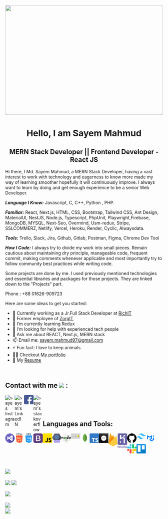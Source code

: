 <img src="https://user-images.githubusercontent.com/74038190/212749171-b84692a8-2b04-4e3b-93ca-ac14705da224.gif" height="350" width="100%">
<!-- <img src="https://user-images.githubusercontent.com/48946327/230799402-95b6eea6-2601-451b-8662-646932c7bb9c.gif" width="100%"> -->
<h1 align="center" font-weight="bold" > Hello, I am Sayem Mahmud </h1>
<!-- <iframe src="">via GIPHY</a></p> -->

<h2 align="center" font-weight="bold">MERN Stack Developer || Frontend Developer - React JS </h2>


Hi there, I Md. Sayem Mahmud, a MERN Stack Developer, having a vast interest to work with technology and eagerness to know more made my way of learning smoother hopefully it will continuously improve. I always want to learn by doing and get enough experience to be a senior Web Developer.

***Language I Know:*** Javascript, C, C++, Python , PHP.

***Familiar:***  React, Next.js,  HTML, CSS, Bootstrap,  Tailwind CSS, Ant Design, MaterialUI,  NestJS,  Node.js, Typescript, PhpUnit, Playwright,Firebase, MongoDB,                    MYSQL, Next-Seo, Overmind, Usm-redux, Stripe, SSLCOMMERZ, Netlify, Vercel, Heroku,  Render, Cyclic, Alwaysdata.

***Tools:*** Trello, Slack, Jira, Github, Gitlab, Postman, Figma, Chrome Dev Tool

***How I Code:*** I always try to divide my work into small pieces. Remain cautious about maintaining dry principle, manageable code, frequent commit, making comments whenever applicable and most importantly try to follow community best practices while writing code.

Some projects are done by me. I used previously mentioned technologies and essential libraries and packages for those projects. They are linked down to the "Projects" part.

Phone : +88 01626-909723

Here are some ideas to get you started:

- 🔭 Currently working as a Jr.Full Stack Developer at <a href="https://zorgitgroup.com">RichIT</a>
- 🔭 Former employee of <a href="https://zorgitgroup.com">ZorgIT</a>
- 🌱 I’m currently learning Redux
- 🤔 I’m looking for help with experienced tech people
- 💬 Ask me about REACT, Next.js, MERN stack
- 📫 Email me: sayem.mahmud97@gmail.com
- ⚡ Fun fact: I love to keep animals
- 👨‍💻 Checkout <a href="https://pensive-nightingale-37cdf7.netlify.app">My portfolio</a>
- 📄 My <a href="https://drive.google.com/file/d/1wCLivjwRpyIMNJboyYKpgrv_bQGCbqoL/view?usp=sharing"> Resume</a>

<br>

## Contact with me <img src="https://media.giphy.com/media/hvRJCLFzcasrR4ia7z/giphy.gif" width="25px"> :
<a href="https://www.instagram.com/sayem_mahmud97/">
  <img align="left" alt="sayes Instagram" width="30px" src="https://raw.githubusercontent.com/hussainweb/hussainweb/main/icons/instagram.png" />
</a>
<a href="https://www.linkedin.com/in/sayem-mahmud-13349220a/">
  <img align="left" alt="sayem's LinkedIN" width="30px" src="https://raw.githubusercontent.com/peterthehan/peterthehan/master/assets/linkedin.svg" />
</a>
<a href="https://www.facebook.com/sayem.mahmud.77128">
  <img align="left" alt="sayem fb" width="30px" src="images/facebook.png" />
</a> 
<a href="https://stackoverflow.com/users/edit/14925911">
  <img align="left" alt="sayem's stackoverflow" width="30px"  src="https://raw.githubusercontent.com/omidnikrah/github-readme-stackoverflow/master/stackoverflow.svg" />
</a>
<br> <br> <br>

## Languages and Tools:
<a href="https://visualstudio.microsoft.com">
  <img align="left" alt="vs code" width="30px" src="images/visual-studio.png" />
</a>
<a href="https://www.w3schools.com/html/">
  <img align="left" alt="html" width="30px" src="images/html-5.png" />
</a>
<a href="https://www.w3schools.com/css/">
  <img align="left" alt="css" width="30px" src="images/css.png" />
</a>
<a href="https://getbootstrap.com">
  <img align="left" alt="bootstrap" width="30px" src="images/bootstrap.png" />
</a>
<a href="https://www.w3schools.com/js/">
  <img align="left" alt="Js" width="30px" src="images/js.png" />
</a>
<a href="https://reactjs.org">
  <img align="left" alt="React" width="30px" src="images/react.png" />
</a>
<a href="https://nodejs.org/en/">
  <img align="left" alt="Nodejs" width="30px" src="images/nodejs.png" />
</a>
<a href="https://expressjs.com">
  <img align="left" alt="Expressjs" width="30px" src="images/express.jpg" />
</a>
</a>
<a href="https://www.mongodb.com/cloud/atlas/lp/try2?utm_source=google&utm_campaign=gs_footprint_row_search_core_brand_atlas_desktop&utm_term=mongodb&utm_medium=cpc_paid_search&utm_ad=e&utm_ad_campaign_id=12212624584&adgroup=115749713703&gclid=Cj0KCQiAmpyRBhC-ARIsABs2EApO0AYVyJDAm4okGo1svlfmYnA1aVUBMKgvcUHWkR3KDEWDclZiFZoaAsexEALw_wcB">
  <img align="left" alt="Mongodb" width="30px" src="images/mongoDb.png" />
</a>
<a href="https://www.typescriptlang.org">
  <img align="left" alt="typescript" width="30px" src="images/typescript.png" />
</a>
<a href="https://nextjs.org">
  <img align="left" alt="NextJs" width="30px" src="images/Nextjs.jpg" />
</a>
<a href="https://firebase.google.com/?gclid=Cj0KCQiAmpyRBhC-ARIsABs2EAqWPqoFbAgdYouMUTUOfZhJ76RQsxXgFw2L7knZGbE6UL7UMedj2AcaApflEALw_wcB&gclsrc=aw.ds">
  <img align="left" alt="Firebase" width="30px" src="images/firebase.png" />
</a>
<a href="https://www.heroku.com">
  <img align="left" alt="Hiroku" width="30px" src="images/heroku.png" />
</a>
<a href="https://github.com">
  <img align="left" alt="Git" width="30px" src="images/github.png" />
</a>
<a href="https://tailwindcss.com">
  <img align="left" alt="TailwindCss" width="30px" src="images/tailwind.png" />
</a>
<a href="https://mui.com">
  <img align="left" alt="Mui" width="30px" src="images/mui.png" />
</a>
<br/><br/>
<a href="https://slack.com">
  <img align="left" alt="Slack" width="30px" src="images/slack.png" />
</a>
<a href="https://trello.com/en">
  <img align="left" alt="Trello" width="30px" src="images/trello.jpg" />
</a>

<br> <br> <br>

<img src="https://github-readme-stats.vercel.app/api/top-langs/?username=Sayem-Mahmud&theme=tokyonight"/>
<br><br>
<img width="490px" src="https://activity-graph.herokuapp.com/graph?username=Sayem-mahmud&theme=github"/>
<img src="https://github-readme-stats.vercel.app/api?username=Sayem-Mahmud&&show_icons=true&title_color=ffffff&icon_color=bb2acf&text_color=daf7dc&bg_color=151515"/>
<br><br>
<img src="http://github-readme-streak-stats.herokuapp.com?user=Sayem-Mahmud&date_format=M%20j%5B%2C%20Y%5D"/>
<br><br>
<img src="https://github-profile-trophy.vercel.app/?username=Sayem-Mahmud&title=Followers"/>
<br>
<img src="https://komarev.com/ghpvc/?username=Sayem-mahmud&color=dc143c"/>
